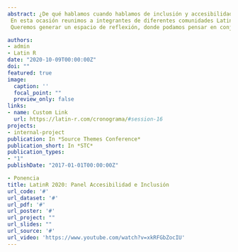 ```yaml
---
abstract: ¿De qué hablamos cuando hablamos de inclusión y accesibilidad en el mundo de la tecnología?
 En esta ocasión reunimos a integrantes de diferentes comunidades Latinoamericanas que promueven y trabajan por la inclusión y accesibilidad en el mundo de la tecnología para que den a conocer su trabajo, sus objetivos, logros y desafíos a la hora de lograr una inclusión y accesibilidad real. 
 Queremos generar un espacio de reflexión, donde podamos pensar en conjunto sobre la importancia de que la tecnología sea más inclusiva y accesible a todes y pensar a las comunidades como actores principales para llevar a cabo este objetivo.

authors:
- admin
- Latin R
date: "2020-10-09T00:00:00Z"
doi: ""
featured: true
image:
  caption: ''
  focal_point: ""
  preview_only: false
links:
- name: Custom Link
  url: https://latin-r.com/cronograma/#session-16
projects:
- internal-project
publication: In *Source Themes Conference*
publication_short: In *STC*
publication_types:
- "1"
publishDate: "2017-01-01T00:00:00Z"

- Ponencia
title: LatinR 2020: Panel Accesibilidad e Inclusión
url_code: '#'
url_dataset: '#'
url_pdf: '#'
url_poster: '#'
url_project: ""
url_slides: ""
url_source: '#'
url_video: 'https://www.youtube.com/watch?v=xkRFGbZocIU'
---
```


